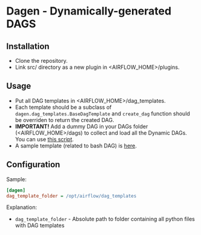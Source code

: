 # Dagen - Dynamically-generated DAGS

## Installation

- Clone the repository.
- Link src/ directory as a new plugin in <AIRFLOW_HOME>/plugins.

## Usage

- Put all DAG templates in <AIRFLOW_HOME>/dag_templates.
- Each template should be a subclass of `dagen.dag_templates.BaseDagTemplate` and `create_dag` function should be overriden to return the created DAG.
- **IMPORTANT!** Add a dummy DAG in your DAGs folder (<AIRFLOW_HOME>/dags) to collect and load all the Dynamic DAGs. You can use [this script](sample/dags/dag_dagen.py).
- A sample template (related to bash DAG) is [here](sample/dag_templates/dummy.py).

## Configuration

Sample:

```ini
[dagen]
dag_template_folder = /opt/airflow/dag_templates
```

Explanation:

- `dag_template_folder` - Absolute path to folder containing all python files with DAG templates
